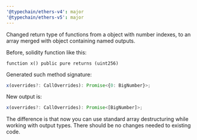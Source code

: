 ```yaml
---
'@typechain/ethers-v4': major
'@typechain/ethers-v5': major
---
```


Changed return type of functions from a object with number indexes, to an array merged with object containing named
outputs.

Before, solidity function like this:

```
function x() public pure returns (uint256)
```

Generated such method signature:

```typescript
x(overrides?: CallOverrides): Promise<{0: BigNumber}>;
```

New output is:

```typescript
x(overrides?: CallOverrides): Promise<[BigNumber]>;
```

The difference is that now you can use standard array destructuring while working with output types.
There should be no changes needed to existing code.
